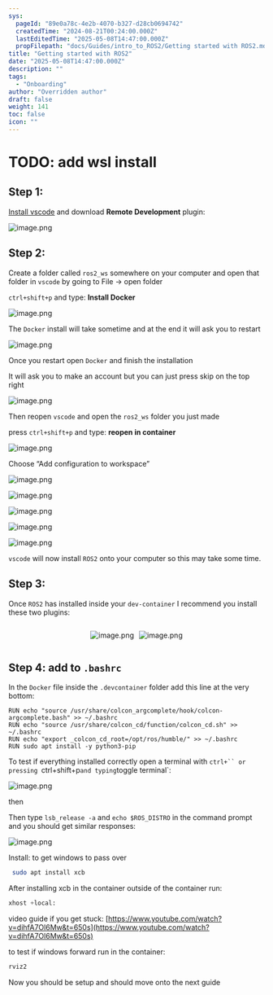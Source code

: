 ```yaml
---
sys:
  pageId: "89e0a78c-4e2b-4070-b327-d28cb0694742"
  createdTime: "2024-08-21T00:24:00.000Z"
  lastEditedTime: "2025-05-08T14:47:00.000Z"
  propFilepath: "docs/Guides/intro_to_ROS2/Getting started with ROS2.md"
title: "Getting started with ROS2"
date: "2025-05-08T14:47:00.000Z"
description: ""
tags:
  - "Onboarding"
author: "Overridden author"
draft: false
weight: 141
toc: false
icon: ""
---
```


# TODO: add wsl install

## Step 1:

[Install vscode](https://code.visualstudio.com/download) and download **Remote Development** plugin:

![image.png](https://prod-files-secure.s3.us-west-2.amazonaws.com/d518164a-d88e-44d1-a4ee-3adb3bd8bce0/efb52993-1881-4a40-b95e-6f020334f022/image.png?X-Amz-Algorithm=AWS4-HMAC-SHA256&X-Amz-Content-Sha256=UNSIGNED-PAYLOAD&X-Amz-Credential=ASIAZI2LB466USMEKNCG%2F20250509%2Fus-west-2%2Fs3%2Faws4_request&X-Amz-Date=20250509T022611Z&X-Amz-Expires=3600&X-Amz-Security-Token=IQoJb3JpZ2luX2VjENv%2F%2F%2F%2F%2F%2F%2F%2F%2F%2FwEaCXVzLXdlc3QtMiJGMEQCIHvK49A6SLOe75mGcxYDjey6XKfOW8MODGf1wp8dz67RAiBN3S4cXIgyUB3YZhPxHDYsS7nHwDNrgxZ4J6Q%2FFIsNqiqIBAiD%2F%2F%2F%2F%2F%2F%2F%2F%2F%2F8BEAAaDDYzNzQyMzE4MzgwNSIMM61MnPQMl39VSfNiKtwD4iIRH%2B%2BevbuFDLSivMRcKRs%2FM8S4wZrIkHf1RDj%2BovBPDcWv3E8h%2Bta7pWdY7uLGzpzr5I08B4CyW88lpx1Hbvbli5hWzRW3hyOwjdQ9UNem4iFKPunJKEckMQwS7JieI4ZOjw7LYDbacIMp6Hej3F4GpCs4Y9xoPuJ9Y2u4Ydj2qsrUuZxXGYJlnKvIX529k8uyUl74bVzUpaXEMvKb1CPEXvG5gp%2Bfqh5SAqqK9JTWysbJX%2FfvtgJW9XN2YLnGoMR54ZuAX8iO%2BFM0Sfza3rLyqhSt%2B0nkboP%2BjyC34UP9nLHUqNkqrD9DppBZvZaOhiipDbNAqYxzMly0NUfLbgi0z1wC4KSkf%2BOpDg94KU7oo6%2BX9qeanPOoemHa3AXk4VQJv9lGPUBQrGTPnl6ea2nULu8saVoTs2sQRB5Fdd4lKD0ctyJxPE1VOCgi5RFi0TUeP4q1lfm5SBrcoYDUjFsChEr9PJKDXnP3gX0BrfOioPSnloFfPHwJJCbqQUGcvrcc%2BipN8uU7L8wSY2Wb1DIBEIQSoWtNdJ%2FtUElE%2Fi75ugnkXpihgzgGDLitEK3wt4UD5JwJOK8paK4eXHuWuv6T4j6fde814NAEhUI7%2BFoMPY28hK%2BmCh4co6Qw%2BMv1wAY6pgHZ4xuCPHd3Tx0BjHlwEo%2Frb3Tns3vhBehzNbHxu9F7jRsZKSoYed1Ju3Wmpv5KHz%2BrrKxTJLWH4pZth%2FUgj0kxbzhn%2FQGO%2FZyC3ytILLt%2BdS6InNtqYJ7VItDoy%2BkzuWMfFv8Uepae8gmPMRwFgQH5A89SYXQcVk1VqYz21mhRVTLHhZf1beqbeC3PyAFMuKTZaVjUPygn9Ch46VrNS2BkSLbbN11H&X-Amz-Signature=3b189da245bdb64ca1e95038c16b586154cabced799c80d1f3bbede334043792&X-Amz-SignedHeaders=host&x-id=GetObject)

## Step 2:

Create a folder called `ros2_ws` somewhere on your computer and open that folder in `vscode` by going to File → open folder 

`ctrl+shift+p` and type: **Install Docker**

![image.png](https://prod-files-secure.s3.us-west-2.amazonaws.com/d518164a-d88e-44d1-a4ee-3adb3bd8bce0/2269dc0e-1cd5-47ff-bceb-c04ad9b2eab0/image.png?X-Amz-Algorithm=AWS4-HMAC-SHA256&X-Amz-Content-Sha256=UNSIGNED-PAYLOAD&X-Amz-Credential=ASIAZI2LB466USMEKNCG%2F20250509%2Fus-west-2%2Fs3%2Faws4_request&X-Amz-Date=20250509T022611Z&X-Amz-Expires=3600&X-Amz-Security-Token=IQoJb3JpZ2luX2VjENv%2F%2F%2F%2F%2F%2F%2F%2F%2F%2FwEaCXVzLXdlc3QtMiJGMEQCIHvK49A6SLOe75mGcxYDjey6XKfOW8MODGf1wp8dz67RAiBN3S4cXIgyUB3YZhPxHDYsS7nHwDNrgxZ4J6Q%2FFIsNqiqIBAiD%2F%2F%2F%2F%2F%2F%2F%2F%2F%2F8BEAAaDDYzNzQyMzE4MzgwNSIMM61MnPQMl39VSfNiKtwD4iIRH%2B%2BevbuFDLSivMRcKRs%2FM8S4wZrIkHf1RDj%2BovBPDcWv3E8h%2Bta7pWdY7uLGzpzr5I08B4CyW88lpx1Hbvbli5hWzRW3hyOwjdQ9UNem4iFKPunJKEckMQwS7JieI4ZOjw7LYDbacIMp6Hej3F4GpCs4Y9xoPuJ9Y2u4Ydj2qsrUuZxXGYJlnKvIX529k8uyUl74bVzUpaXEMvKb1CPEXvG5gp%2Bfqh5SAqqK9JTWysbJX%2FfvtgJW9XN2YLnGoMR54ZuAX8iO%2BFM0Sfza3rLyqhSt%2B0nkboP%2BjyC34UP9nLHUqNkqrD9DppBZvZaOhiipDbNAqYxzMly0NUfLbgi0z1wC4KSkf%2BOpDg94KU7oo6%2BX9qeanPOoemHa3AXk4VQJv9lGPUBQrGTPnl6ea2nULu8saVoTs2sQRB5Fdd4lKD0ctyJxPE1VOCgi5RFi0TUeP4q1lfm5SBrcoYDUjFsChEr9PJKDXnP3gX0BrfOioPSnloFfPHwJJCbqQUGcvrcc%2BipN8uU7L8wSY2Wb1DIBEIQSoWtNdJ%2FtUElE%2Fi75ugnkXpihgzgGDLitEK3wt4UD5JwJOK8paK4eXHuWuv6T4j6fde814NAEhUI7%2BFoMPY28hK%2BmCh4co6Qw%2BMv1wAY6pgHZ4xuCPHd3Tx0BjHlwEo%2Frb3Tns3vhBehzNbHxu9F7jRsZKSoYed1Ju3Wmpv5KHz%2BrrKxTJLWH4pZth%2FUgj0kxbzhn%2FQGO%2FZyC3ytILLt%2BdS6InNtqYJ7VItDoy%2BkzuWMfFv8Uepae8gmPMRwFgQH5A89SYXQcVk1VqYz21mhRVTLHhZf1beqbeC3PyAFMuKTZaVjUPygn9Ch46VrNS2BkSLbbN11H&X-Amz-Signature=abff6d492fba8f5e9a174cbd0f5e4e089a7abc4665aa5e800c524259e5daa99c&X-Amz-SignedHeaders=host&x-id=GetObject)

The `Docker` install will take sometime and at the end it will ask you to restart

![image.png](https://prod-files-secure.s3.us-west-2.amazonaws.com/d518164a-d88e-44d1-a4ee-3adb3bd8bce0/ed233f78-be33-4b1f-b89c-9c346c0e961e/image.png?X-Amz-Algorithm=AWS4-HMAC-SHA256&X-Amz-Content-Sha256=UNSIGNED-PAYLOAD&X-Amz-Credential=ASIAZI2LB466USMEKNCG%2F20250509%2Fus-west-2%2Fs3%2Faws4_request&X-Amz-Date=20250509T022611Z&X-Amz-Expires=3600&X-Amz-Security-Token=IQoJb3JpZ2luX2VjENv%2F%2F%2F%2F%2F%2F%2F%2F%2F%2FwEaCXVzLXdlc3QtMiJGMEQCIHvK49A6SLOe75mGcxYDjey6XKfOW8MODGf1wp8dz67RAiBN3S4cXIgyUB3YZhPxHDYsS7nHwDNrgxZ4J6Q%2FFIsNqiqIBAiD%2F%2F%2F%2F%2F%2F%2F%2F%2F%2F8BEAAaDDYzNzQyMzE4MzgwNSIMM61MnPQMl39VSfNiKtwD4iIRH%2B%2BevbuFDLSivMRcKRs%2FM8S4wZrIkHf1RDj%2BovBPDcWv3E8h%2Bta7pWdY7uLGzpzr5I08B4CyW88lpx1Hbvbli5hWzRW3hyOwjdQ9UNem4iFKPunJKEckMQwS7JieI4ZOjw7LYDbacIMp6Hej3F4GpCs4Y9xoPuJ9Y2u4Ydj2qsrUuZxXGYJlnKvIX529k8uyUl74bVzUpaXEMvKb1CPEXvG5gp%2Bfqh5SAqqK9JTWysbJX%2FfvtgJW9XN2YLnGoMR54ZuAX8iO%2BFM0Sfza3rLyqhSt%2B0nkboP%2BjyC34UP9nLHUqNkqrD9DppBZvZaOhiipDbNAqYxzMly0NUfLbgi0z1wC4KSkf%2BOpDg94KU7oo6%2BX9qeanPOoemHa3AXk4VQJv9lGPUBQrGTPnl6ea2nULu8saVoTs2sQRB5Fdd4lKD0ctyJxPE1VOCgi5RFi0TUeP4q1lfm5SBrcoYDUjFsChEr9PJKDXnP3gX0BrfOioPSnloFfPHwJJCbqQUGcvrcc%2BipN8uU7L8wSY2Wb1DIBEIQSoWtNdJ%2FtUElE%2Fi75ugnkXpihgzgGDLitEK3wt4UD5JwJOK8paK4eXHuWuv6T4j6fde814NAEhUI7%2BFoMPY28hK%2BmCh4co6Qw%2BMv1wAY6pgHZ4xuCPHd3Tx0BjHlwEo%2Frb3Tns3vhBehzNbHxu9F7jRsZKSoYed1Ju3Wmpv5KHz%2BrrKxTJLWH4pZth%2FUgj0kxbzhn%2FQGO%2FZyC3ytILLt%2BdS6InNtqYJ7VItDoy%2BkzuWMfFv8Uepae8gmPMRwFgQH5A89SYXQcVk1VqYz21mhRVTLHhZf1beqbeC3PyAFMuKTZaVjUPygn9Ch46VrNS2BkSLbbN11H&X-Amz-Signature=502e2bbc61402d513e02f82a37c88fbd29dced917c6118135b328bee4a841e07&X-Amz-SignedHeaders=host&x-id=GetObject)

Once you restart open `Docker` and finish the installation

It will ask you to make an account but you can just press skip on the top right

![image.png](https://prod-files-secure.s3.us-west-2.amazonaws.com/d518164a-d88e-44d1-a4ee-3adb3bd8bce0/21010ad9-1659-4fd9-9f59-9932a09b2a3d/image.png?X-Amz-Algorithm=AWS4-HMAC-SHA256&X-Amz-Content-Sha256=UNSIGNED-PAYLOAD&X-Amz-Credential=ASIAZI2LB466USMEKNCG%2F20250509%2Fus-west-2%2Fs3%2Faws4_request&X-Amz-Date=20250509T022611Z&X-Amz-Expires=3600&X-Amz-Security-Token=IQoJb3JpZ2luX2VjENv%2F%2F%2F%2F%2F%2F%2F%2F%2F%2FwEaCXVzLXdlc3QtMiJGMEQCIHvK49A6SLOe75mGcxYDjey6XKfOW8MODGf1wp8dz67RAiBN3S4cXIgyUB3YZhPxHDYsS7nHwDNrgxZ4J6Q%2FFIsNqiqIBAiD%2F%2F%2F%2F%2F%2F%2F%2F%2F%2F8BEAAaDDYzNzQyMzE4MzgwNSIMM61MnPQMl39VSfNiKtwD4iIRH%2B%2BevbuFDLSivMRcKRs%2FM8S4wZrIkHf1RDj%2BovBPDcWv3E8h%2Bta7pWdY7uLGzpzr5I08B4CyW88lpx1Hbvbli5hWzRW3hyOwjdQ9UNem4iFKPunJKEckMQwS7JieI4ZOjw7LYDbacIMp6Hej3F4GpCs4Y9xoPuJ9Y2u4Ydj2qsrUuZxXGYJlnKvIX529k8uyUl74bVzUpaXEMvKb1CPEXvG5gp%2Bfqh5SAqqK9JTWysbJX%2FfvtgJW9XN2YLnGoMR54ZuAX8iO%2BFM0Sfza3rLyqhSt%2B0nkboP%2BjyC34UP9nLHUqNkqrD9DppBZvZaOhiipDbNAqYxzMly0NUfLbgi0z1wC4KSkf%2BOpDg94KU7oo6%2BX9qeanPOoemHa3AXk4VQJv9lGPUBQrGTPnl6ea2nULu8saVoTs2sQRB5Fdd4lKD0ctyJxPE1VOCgi5RFi0TUeP4q1lfm5SBrcoYDUjFsChEr9PJKDXnP3gX0BrfOioPSnloFfPHwJJCbqQUGcvrcc%2BipN8uU7L8wSY2Wb1DIBEIQSoWtNdJ%2FtUElE%2Fi75ugnkXpihgzgGDLitEK3wt4UD5JwJOK8paK4eXHuWuv6T4j6fde814NAEhUI7%2BFoMPY28hK%2BmCh4co6Qw%2BMv1wAY6pgHZ4xuCPHd3Tx0BjHlwEo%2Frb3Tns3vhBehzNbHxu9F7jRsZKSoYed1Ju3Wmpv5KHz%2BrrKxTJLWH4pZth%2FUgj0kxbzhn%2FQGO%2FZyC3ytILLt%2BdS6InNtqYJ7VItDoy%2BkzuWMfFv8Uepae8gmPMRwFgQH5A89SYXQcVk1VqYz21mhRVTLHhZf1beqbeC3PyAFMuKTZaVjUPygn9Ch46VrNS2BkSLbbN11H&X-Amz-Signature=0fd34b115ebcd33edc4b8f5eb3e882e44637c3e9b45ab81bfbc8be91f97cc4ee&X-Amz-SignedHeaders=host&x-id=GetObject)

Then reopen `vscode` and open the `ros2_ws` folder you just made

press `ctrl+shift+p` and type: **reopen in container**

![image.png](https://prod-files-secure.s3.us-west-2.amazonaws.com/d518164a-d88e-44d1-a4ee-3adb3bd8bce0/4e93b8c2-41ad-488c-8095-c74205196118/image.png?X-Amz-Algorithm=AWS4-HMAC-SHA256&X-Amz-Content-Sha256=UNSIGNED-PAYLOAD&X-Amz-Credential=ASIAZI2LB466USMEKNCG%2F20250509%2Fus-west-2%2Fs3%2Faws4_request&X-Amz-Date=20250509T022611Z&X-Amz-Expires=3600&X-Amz-Security-Token=IQoJb3JpZ2luX2VjENv%2F%2F%2F%2F%2F%2F%2F%2F%2F%2FwEaCXVzLXdlc3QtMiJGMEQCIHvK49A6SLOe75mGcxYDjey6XKfOW8MODGf1wp8dz67RAiBN3S4cXIgyUB3YZhPxHDYsS7nHwDNrgxZ4J6Q%2FFIsNqiqIBAiD%2F%2F%2F%2F%2F%2F%2F%2F%2F%2F8BEAAaDDYzNzQyMzE4MzgwNSIMM61MnPQMl39VSfNiKtwD4iIRH%2B%2BevbuFDLSivMRcKRs%2FM8S4wZrIkHf1RDj%2BovBPDcWv3E8h%2Bta7pWdY7uLGzpzr5I08B4CyW88lpx1Hbvbli5hWzRW3hyOwjdQ9UNem4iFKPunJKEckMQwS7JieI4ZOjw7LYDbacIMp6Hej3F4GpCs4Y9xoPuJ9Y2u4Ydj2qsrUuZxXGYJlnKvIX529k8uyUl74bVzUpaXEMvKb1CPEXvG5gp%2Bfqh5SAqqK9JTWysbJX%2FfvtgJW9XN2YLnGoMR54ZuAX8iO%2BFM0Sfza3rLyqhSt%2B0nkboP%2BjyC34UP9nLHUqNkqrD9DppBZvZaOhiipDbNAqYxzMly0NUfLbgi0z1wC4KSkf%2BOpDg94KU7oo6%2BX9qeanPOoemHa3AXk4VQJv9lGPUBQrGTPnl6ea2nULu8saVoTs2sQRB5Fdd4lKD0ctyJxPE1VOCgi5RFi0TUeP4q1lfm5SBrcoYDUjFsChEr9PJKDXnP3gX0BrfOioPSnloFfPHwJJCbqQUGcvrcc%2BipN8uU7L8wSY2Wb1DIBEIQSoWtNdJ%2FtUElE%2Fi75ugnkXpihgzgGDLitEK3wt4UD5JwJOK8paK4eXHuWuv6T4j6fde814NAEhUI7%2BFoMPY28hK%2BmCh4co6Qw%2BMv1wAY6pgHZ4xuCPHd3Tx0BjHlwEo%2Frb3Tns3vhBehzNbHxu9F7jRsZKSoYed1Ju3Wmpv5KHz%2BrrKxTJLWH4pZth%2FUgj0kxbzhn%2FQGO%2FZyC3ytILLt%2BdS6InNtqYJ7VItDoy%2BkzuWMfFv8Uepae8gmPMRwFgQH5A89SYXQcVk1VqYz21mhRVTLHhZf1beqbeC3PyAFMuKTZaVjUPygn9Ch46VrNS2BkSLbbN11H&X-Amz-Signature=0226b1885402fc786b5119882262e2147387b1b02e5661c323d36fbc81dce4fd&X-Amz-SignedHeaders=host&x-id=GetObject)

Choose “Add configuration to workspace”

![image.png](https://prod-files-secure.s3.us-west-2.amazonaws.com/d518164a-d88e-44d1-a4ee-3adb3bd8bce0/9560b282-5060-4989-ba37-97e7b2c22476/image.png?X-Amz-Algorithm=AWS4-HMAC-SHA256&X-Amz-Content-Sha256=UNSIGNED-PAYLOAD&X-Amz-Credential=ASIAZI2LB466USMEKNCG%2F20250509%2Fus-west-2%2Fs3%2Faws4_request&X-Amz-Date=20250509T022611Z&X-Amz-Expires=3600&X-Amz-Security-Token=IQoJb3JpZ2luX2VjENv%2F%2F%2F%2F%2F%2F%2F%2F%2F%2FwEaCXVzLXdlc3QtMiJGMEQCIHvK49A6SLOe75mGcxYDjey6XKfOW8MODGf1wp8dz67RAiBN3S4cXIgyUB3YZhPxHDYsS7nHwDNrgxZ4J6Q%2FFIsNqiqIBAiD%2F%2F%2F%2F%2F%2F%2F%2F%2F%2F8BEAAaDDYzNzQyMzE4MzgwNSIMM61MnPQMl39VSfNiKtwD4iIRH%2B%2BevbuFDLSivMRcKRs%2FM8S4wZrIkHf1RDj%2BovBPDcWv3E8h%2Bta7pWdY7uLGzpzr5I08B4CyW88lpx1Hbvbli5hWzRW3hyOwjdQ9UNem4iFKPunJKEckMQwS7JieI4ZOjw7LYDbacIMp6Hej3F4GpCs4Y9xoPuJ9Y2u4Ydj2qsrUuZxXGYJlnKvIX529k8uyUl74bVzUpaXEMvKb1CPEXvG5gp%2Bfqh5SAqqK9JTWysbJX%2FfvtgJW9XN2YLnGoMR54ZuAX8iO%2BFM0Sfza3rLyqhSt%2B0nkboP%2BjyC34UP9nLHUqNkqrD9DppBZvZaOhiipDbNAqYxzMly0NUfLbgi0z1wC4KSkf%2BOpDg94KU7oo6%2BX9qeanPOoemHa3AXk4VQJv9lGPUBQrGTPnl6ea2nULu8saVoTs2sQRB5Fdd4lKD0ctyJxPE1VOCgi5RFi0TUeP4q1lfm5SBrcoYDUjFsChEr9PJKDXnP3gX0BrfOioPSnloFfPHwJJCbqQUGcvrcc%2BipN8uU7L8wSY2Wb1DIBEIQSoWtNdJ%2FtUElE%2Fi75ugnkXpihgzgGDLitEK3wt4UD5JwJOK8paK4eXHuWuv6T4j6fde814NAEhUI7%2BFoMPY28hK%2BmCh4co6Qw%2BMv1wAY6pgHZ4xuCPHd3Tx0BjHlwEo%2Frb3Tns3vhBehzNbHxu9F7jRsZKSoYed1Ju3Wmpv5KHz%2BrrKxTJLWH4pZth%2FUgj0kxbzhn%2FQGO%2FZyC3ytILLt%2BdS6InNtqYJ7VItDoy%2BkzuWMfFv8Uepae8gmPMRwFgQH5A89SYXQcVk1VqYz21mhRVTLHhZf1beqbeC3PyAFMuKTZaVjUPygn9Ch46VrNS2BkSLbbN11H&X-Amz-Signature=7397aa35a892d05df5874166de9768090a312b9f129c1b1934c6ceffce1f5af4&X-Amz-SignedHeaders=host&x-id=GetObject)

![image.png](https://prod-files-secure.s3.us-west-2.amazonaws.com/d518164a-d88e-44d1-a4ee-3adb3bd8bce0/2ee63f81-886b-48e8-a553-dc6e5eac99e4/image.png?X-Amz-Algorithm=AWS4-HMAC-SHA256&X-Amz-Content-Sha256=UNSIGNED-PAYLOAD&X-Amz-Credential=ASIAZI2LB466USMEKNCG%2F20250509%2Fus-west-2%2Fs3%2Faws4_request&X-Amz-Date=20250509T022611Z&X-Amz-Expires=3600&X-Amz-Security-Token=IQoJb3JpZ2luX2VjENv%2F%2F%2F%2F%2F%2F%2F%2F%2F%2FwEaCXVzLXdlc3QtMiJGMEQCIHvK49A6SLOe75mGcxYDjey6XKfOW8MODGf1wp8dz67RAiBN3S4cXIgyUB3YZhPxHDYsS7nHwDNrgxZ4J6Q%2FFIsNqiqIBAiD%2F%2F%2F%2F%2F%2F%2F%2F%2F%2F8BEAAaDDYzNzQyMzE4MzgwNSIMM61MnPQMl39VSfNiKtwD4iIRH%2B%2BevbuFDLSivMRcKRs%2FM8S4wZrIkHf1RDj%2BovBPDcWv3E8h%2Bta7pWdY7uLGzpzr5I08B4CyW88lpx1Hbvbli5hWzRW3hyOwjdQ9UNem4iFKPunJKEckMQwS7JieI4ZOjw7LYDbacIMp6Hej3F4GpCs4Y9xoPuJ9Y2u4Ydj2qsrUuZxXGYJlnKvIX529k8uyUl74bVzUpaXEMvKb1CPEXvG5gp%2Bfqh5SAqqK9JTWysbJX%2FfvtgJW9XN2YLnGoMR54ZuAX8iO%2BFM0Sfza3rLyqhSt%2B0nkboP%2BjyC34UP9nLHUqNkqrD9DppBZvZaOhiipDbNAqYxzMly0NUfLbgi0z1wC4KSkf%2BOpDg94KU7oo6%2BX9qeanPOoemHa3AXk4VQJv9lGPUBQrGTPnl6ea2nULu8saVoTs2sQRB5Fdd4lKD0ctyJxPE1VOCgi5RFi0TUeP4q1lfm5SBrcoYDUjFsChEr9PJKDXnP3gX0BrfOioPSnloFfPHwJJCbqQUGcvrcc%2BipN8uU7L8wSY2Wb1DIBEIQSoWtNdJ%2FtUElE%2Fi75ugnkXpihgzgGDLitEK3wt4UD5JwJOK8paK4eXHuWuv6T4j6fde814NAEhUI7%2BFoMPY28hK%2BmCh4co6Qw%2BMv1wAY6pgHZ4xuCPHd3Tx0BjHlwEo%2Frb3Tns3vhBehzNbHxu9F7jRsZKSoYed1Ju3Wmpv5KHz%2BrrKxTJLWH4pZth%2FUgj0kxbzhn%2FQGO%2FZyC3ytILLt%2BdS6InNtqYJ7VItDoy%2BkzuWMfFv8Uepae8gmPMRwFgQH5A89SYXQcVk1VqYz21mhRVTLHhZf1beqbeC3PyAFMuKTZaVjUPygn9Ch46VrNS2BkSLbbN11H&X-Amz-Signature=c5892e547b8c3e40370456f61790300df24ca1017fea09250addeb3d376a6400&X-Amz-SignedHeaders=host&x-id=GetObject)

![image.png](https://prod-files-secure.s3.us-west-2.amazonaws.com/d518164a-d88e-44d1-a4ee-3adb3bd8bce0/ae1580b2-b048-407e-aed9-b584224a7a04/image.png?X-Amz-Algorithm=AWS4-HMAC-SHA256&X-Amz-Content-Sha256=UNSIGNED-PAYLOAD&X-Amz-Credential=ASIAZI2LB466USMEKNCG%2F20250509%2Fus-west-2%2Fs3%2Faws4_request&X-Amz-Date=20250509T022611Z&X-Amz-Expires=3600&X-Amz-Security-Token=IQoJb3JpZ2luX2VjENv%2F%2F%2F%2F%2F%2F%2F%2F%2F%2FwEaCXVzLXdlc3QtMiJGMEQCIHvK49A6SLOe75mGcxYDjey6XKfOW8MODGf1wp8dz67RAiBN3S4cXIgyUB3YZhPxHDYsS7nHwDNrgxZ4J6Q%2FFIsNqiqIBAiD%2F%2F%2F%2F%2F%2F%2F%2F%2F%2F8BEAAaDDYzNzQyMzE4MzgwNSIMM61MnPQMl39VSfNiKtwD4iIRH%2B%2BevbuFDLSivMRcKRs%2FM8S4wZrIkHf1RDj%2BovBPDcWv3E8h%2Bta7pWdY7uLGzpzr5I08B4CyW88lpx1Hbvbli5hWzRW3hyOwjdQ9UNem4iFKPunJKEckMQwS7JieI4ZOjw7LYDbacIMp6Hej3F4GpCs4Y9xoPuJ9Y2u4Ydj2qsrUuZxXGYJlnKvIX529k8uyUl74bVzUpaXEMvKb1CPEXvG5gp%2Bfqh5SAqqK9JTWysbJX%2FfvtgJW9XN2YLnGoMR54ZuAX8iO%2BFM0Sfza3rLyqhSt%2B0nkboP%2BjyC34UP9nLHUqNkqrD9DppBZvZaOhiipDbNAqYxzMly0NUfLbgi0z1wC4KSkf%2BOpDg94KU7oo6%2BX9qeanPOoemHa3AXk4VQJv9lGPUBQrGTPnl6ea2nULu8saVoTs2sQRB5Fdd4lKD0ctyJxPE1VOCgi5RFi0TUeP4q1lfm5SBrcoYDUjFsChEr9PJKDXnP3gX0BrfOioPSnloFfPHwJJCbqQUGcvrcc%2BipN8uU7L8wSY2Wb1DIBEIQSoWtNdJ%2FtUElE%2Fi75ugnkXpihgzgGDLitEK3wt4UD5JwJOK8paK4eXHuWuv6T4j6fde814NAEhUI7%2BFoMPY28hK%2BmCh4co6Qw%2BMv1wAY6pgHZ4xuCPHd3Tx0BjHlwEo%2Frb3Tns3vhBehzNbHxu9F7jRsZKSoYed1Ju3Wmpv5KHz%2BrrKxTJLWH4pZth%2FUgj0kxbzhn%2FQGO%2FZyC3ytILLt%2BdS6InNtqYJ7VItDoy%2BkzuWMfFv8Uepae8gmPMRwFgQH5A89SYXQcVk1VqYz21mhRVTLHhZf1beqbeC3PyAFMuKTZaVjUPygn9Ch46VrNS2BkSLbbN11H&X-Amz-Signature=231c72be0b2f9ceb128b7ee168086f6ffa6dd45fe4dcfe4f8d814aaee77c438c&X-Amz-SignedHeaders=host&x-id=GetObject)

![image.png](https://prod-files-secure.s3.us-west-2.amazonaws.com/d518164a-d88e-44d1-a4ee-3adb3bd8bce0/53255b28-f75e-430f-b9e3-c0ac8577e42b/image.png?X-Amz-Algorithm=AWS4-HMAC-SHA256&X-Amz-Content-Sha256=UNSIGNED-PAYLOAD&X-Amz-Credential=ASIAZI2LB466USMEKNCG%2F20250509%2Fus-west-2%2Fs3%2Faws4_request&X-Amz-Date=20250509T022611Z&X-Amz-Expires=3600&X-Amz-Security-Token=IQoJb3JpZ2luX2VjENv%2F%2F%2F%2F%2F%2F%2F%2F%2F%2FwEaCXVzLXdlc3QtMiJGMEQCIHvK49A6SLOe75mGcxYDjey6XKfOW8MODGf1wp8dz67RAiBN3S4cXIgyUB3YZhPxHDYsS7nHwDNrgxZ4J6Q%2FFIsNqiqIBAiD%2F%2F%2F%2F%2F%2F%2F%2F%2F%2F8BEAAaDDYzNzQyMzE4MzgwNSIMM61MnPQMl39VSfNiKtwD4iIRH%2B%2BevbuFDLSivMRcKRs%2FM8S4wZrIkHf1RDj%2BovBPDcWv3E8h%2Bta7pWdY7uLGzpzr5I08B4CyW88lpx1Hbvbli5hWzRW3hyOwjdQ9UNem4iFKPunJKEckMQwS7JieI4ZOjw7LYDbacIMp6Hej3F4GpCs4Y9xoPuJ9Y2u4Ydj2qsrUuZxXGYJlnKvIX529k8uyUl74bVzUpaXEMvKb1CPEXvG5gp%2Bfqh5SAqqK9JTWysbJX%2FfvtgJW9XN2YLnGoMR54ZuAX8iO%2BFM0Sfza3rLyqhSt%2B0nkboP%2BjyC34UP9nLHUqNkqrD9DppBZvZaOhiipDbNAqYxzMly0NUfLbgi0z1wC4KSkf%2BOpDg94KU7oo6%2BX9qeanPOoemHa3AXk4VQJv9lGPUBQrGTPnl6ea2nULu8saVoTs2sQRB5Fdd4lKD0ctyJxPE1VOCgi5RFi0TUeP4q1lfm5SBrcoYDUjFsChEr9PJKDXnP3gX0BrfOioPSnloFfPHwJJCbqQUGcvrcc%2BipN8uU7L8wSY2Wb1DIBEIQSoWtNdJ%2FtUElE%2Fi75ugnkXpihgzgGDLitEK3wt4UD5JwJOK8paK4eXHuWuv6T4j6fde814NAEhUI7%2BFoMPY28hK%2BmCh4co6Qw%2BMv1wAY6pgHZ4xuCPHd3Tx0BjHlwEo%2Frb3Tns3vhBehzNbHxu9F7jRsZKSoYed1Ju3Wmpv5KHz%2BrrKxTJLWH4pZth%2FUgj0kxbzhn%2FQGO%2FZyC3ytILLt%2BdS6InNtqYJ7VItDoy%2BkzuWMfFv8Uepae8gmPMRwFgQH5A89SYXQcVk1VqYz21mhRVTLHhZf1beqbeC3PyAFMuKTZaVjUPygn9Ch46VrNS2BkSLbbN11H&X-Amz-Signature=fe57b3567bbc132fadf20f3441d23135daba42ac64fa99b97d7c9ddf598237c5&X-Amz-SignedHeaders=host&x-id=GetObject)

![image.png](https://prod-files-secure.s3.us-west-2.amazonaws.com/d518164a-d88e-44d1-a4ee-3adb3bd8bce0/7c562767-5af9-4ffb-97d1-327bcdf4ee00/image.png?X-Amz-Algorithm=AWS4-HMAC-SHA256&X-Amz-Content-Sha256=UNSIGNED-PAYLOAD&X-Amz-Credential=ASIAZI2LB466USMEKNCG%2F20250509%2Fus-west-2%2Fs3%2Faws4_request&X-Amz-Date=20250509T022611Z&X-Amz-Expires=3600&X-Amz-Security-Token=IQoJb3JpZ2luX2VjENv%2F%2F%2F%2F%2F%2F%2F%2F%2F%2FwEaCXVzLXdlc3QtMiJGMEQCIHvK49A6SLOe75mGcxYDjey6XKfOW8MODGf1wp8dz67RAiBN3S4cXIgyUB3YZhPxHDYsS7nHwDNrgxZ4J6Q%2FFIsNqiqIBAiD%2F%2F%2F%2F%2F%2F%2F%2F%2F%2F8BEAAaDDYzNzQyMzE4MzgwNSIMM61MnPQMl39VSfNiKtwD4iIRH%2B%2BevbuFDLSivMRcKRs%2FM8S4wZrIkHf1RDj%2BovBPDcWv3E8h%2Bta7pWdY7uLGzpzr5I08B4CyW88lpx1Hbvbli5hWzRW3hyOwjdQ9UNem4iFKPunJKEckMQwS7JieI4ZOjw7LYDbacIMp6Hej3F4GpCs4Y9xoPuJ9Y2u4Ydj2qsrUuZxXGYJlnKvIX529k8uyUl74bVzUpaXEMvKb1CPEXvG5gp%2Bfqh5SAqqK9JTWysbJX%2FfvtgJW9XN2YLnGoMR54ZuAX8iO%2BFM0Sfza3rLyqhSt%2B0nkboP%2BjyC34UP9nLHUqNkqrD9DppBZvZaOhiipDbNAqYxzMly0NUfLbgi0z1wC4KSkf%2BOpDg94KU7oo6%2BX9qeanPOoemHa3AXk4VQJv9lGPUBQrGTPnl6ea2nULu8saVoTs2sQRB5Fdd4lKD0ctyJxPE1VOCgi5RFi0TUeP4q1lfm5SBrcoYDUjFsChEr9PJKDXnP3gX0BrfOioPSnloFfPHwJJCbqQUGcvrcc%2BipN8uU7L8wSY2Wb1DIBEIQSoWtNdJ%2FtUElE%2Fi75ugnkXpihgzgGDLitEK3wt4UD5JwJOK8paK4eXHuWuv6T4j6fde814NAEhUI7%2BFoMPY28hK%2BmCh4co6Qw%2BMv1wAY6pgHZ4xuCPHd3Tx0BjHlwEo%2Frb3Tns3vhBehzNbHxu9F7jRsZKSoYed1Ju3Wmpv5KHz%2BrrKxTJLWH4pZth%2FUgj0kxbzhn%2FQGO%2FZyC3ytILLt%2BdS6InNtqYJ7VItDoy%2BkzuWMfFv8Uepae8gmPMRwFgQH5A89SYXQcVk1VqYz21mhRVTLHhZf1beqbeC3PyAFMuKTZaVjUPygn9Ch46VrNS2BkSLbbN11H&X-Amz-Signature=c8e28710b2215b28f5ce05d1a5f15285f8b24d933e514e49eea20178c3aa8f10&X-Amz-SignedHeaders=host&x-id=GetObject)

`vscode` will now install `ROS2` onto your computer so this may take some time.

## Step 3:

Once `ROS2` has installed inside your `dev-container` I recommend you install these two plugins:

<div style="display: flex;flex-direction: row; column-gap:10px; max-width: 630px;justify-content: center;">
<div>

![image.png](https://prod-files-secure.s3.us-west-2.amazonaws.com/d518164a-d88e-44d1-a4ee-3adb3bd8bce0/3fc3d550-5a54-4ba1-ba6b-faa01cdb7369/image.png?X-Amz-Algorithm=AWS4-HMAC-SHA256&X-Amz-Content-Sha256=UNSIGNED-PAYLOAD&X-Amz-Credential=ASIAZI2LB4664J5S2R6Y%2F20250509%2Fus-west-2%2Fs3%2Faws4_request&X-Amz-Date=20250509T022614Z&X-Amz-Expires=3600&X-Amz-Security-Token=IQoJb3JpZ2luX2VjENv%2F%2F%2F%2F%2F%2F%2F%2F%2F%2FwEaCXVzLXdlc3QtMiJHMEUCIQDSrvP%2FDKmSBS0jD%2BmcLwRMVo%2FtKc0bFD7Rp7HX7AwffgIgMIld7zvpfK9E5ogvjbkxqu34XpZYfhDkGtlpSpG3kzoqiAQIg%2F%2F%2F%2F%2F%2F%2F%2F%2F%2F%2FARAAGgw2Mzc0MjMxODM4MDUiDHtsIhhfRhqmX%2Bu8oSrcA6Bzebgm6lUo7Vd9EetXyPLs8y4aEaUTnZ5unyl36uoDocLQC345j163WCf8HYmLE%2FHSlejpJ4uNdQCX92qNMqSiT%2FTqZa3ulv%2BuQiq7h%2FbSAcjC%2BjP%2Fm76weNGOGinNCm%2FaTRSiwQ4ghUJ%2BIoKY4eyl%2FvmBNd%2B4qlAE%2FRWDcGy7n5LvrNQzi8n8gQ%2BaWvI6SMaJmPKYurXb60BISVVyqrFdS57p8mNLEh%2BXCenAKehLfIE7xNqrkmwBrpd5coLuREKKOG6LldD4oBCcnTAT%2BQGEZIkm7Klq2ImQLiU143b0YM93FJVxXdcHh%2FUTQoexY4%2FTbVpzyFyAYHRxiLtbQqUofdJwumFlsP0cksgbTClVxlOPsf5wftefYuYPdTtqWjsigtN6rgHF837g0%2BbqVl5J%2Fz445Tqa%2F57G9k49QjMZ2OVaPBPq6xmt4JBmmMje0t9%2FjL1AFPpi%2FK5KnyykW4bZby1R29HqkXHtE5PHl52NhBVbRPj9zSi%2BCWI5a8RSP5599BTatgz5439uHhUDV9umFcWCo6RcLVbL5BKvr2ASXf4wuDgkHRALw05B3oLPJestRumQGDb01jG27%2FMAJ%2BS88Lkh9CZxq%2B1R6k2WtC%2Bf9U6TKZyX4qmFI4bOMKDM9cAGOqUB4a4oW1aO%2F%2Fj9n%2FBMyZT8Jby1%2FtGXKLq6ONg0SKiKdnNf63wYxudAeUKkbFci6brigS0eWLWaemvcqLFBS9Y9cezZLqSPXeA0oL3xX5vCUmby%2FYVWie3XVU92yuOIyv3SNKL7YoM5%2BrnkRBp61SKncJRE4t91HERevhL0e0PSMxCTaTKYuNJOahjtVBhzD6r1Uh7Gmg4NwCi5RG5zwHHBQGM6KorC&X-Amz-Signature=6e400adc5cabd88d8cf574bb3cc1eeff014f41117058ed58cd356995ef8bf000&X-Amz-SignedHeaders=host&x-id=GetObject)

</div>
<div>

![image.png](https://prod-files-secure.s3.us-west-2.amazonaws.com/d518164a-d88e-44d1-a4ee-3adb3bd8bce0/d994cc66-13c2-4093-a5a3-f84cf4601a82/image.png?X-Amz-Algorithm=AWS4-HMAC-SHA256&X-Amz-Content-Sha256=UNSIGNED-PAYLOAD&X-Amz-Credential=ASIAZI2LB466TF2SF7AF%2F20250509%2Fus-west-2%2Fs3%2Faws4_request&X-Amz-Date=20250509T022615Z&X-Amz-Expires=3600&X-Amz-Security-Token=IQoJb3JpZ2luX2VjENv%2F%2F%2F%2F%2F%2F%2F%2F%2F%2FwEaCXVzLXdlc3QtMiJHMEUCIQCF%2Fckg80bmhLEDckTowOzV%2BKJ3XlqcbGgtx%2BW3e6OqkgIgFuZwW3S8eLv4IwfCYXWNLGppqMz5r5rxMPs12uC0a6oqiAQIg%2F%2F%2F%2F%2F%2F%2F%2F%2F%2F%2FARAAGgw2Mzc0MjMxODM4MDUiDMSWoAElB0e%2F775LsSrcA2Cd7oOu2JSrJWp0nVa5N2mI4DVWP1FY10KboeFN6SmVH7Ecxb2SzMdLcTkdCs22Zvhik%2FZw5csDdOlsoPLNdEJSVlvDapechfjvbkkaAv5kz%2BXXm%2BYeYHsAbBHHpW%2FxyAlSHymBzDBJ8mlM4C0APR%2FwDtarR10llcY2TVXHp18Ve%2BxJhX1q2ZnA81B4700vjVOv5nuxutUZBaWPCfaHe8OhY0QQOqOpYr4GXneACwWyrmGYyrYoECAbyWDwUTSuiByUkYMgLcBBcRRk4QEZubaTbb6Kx9RX6KdmtHtrfFH5t9bALHhQSHcqn5cWfoqa7Ld%2BU7BUvWsc4Laz46uwJ9SuP3jIVEEIGtDNtF9jl%2BLFNiSAPOMhq%2Bl8mnN0OUK7OFHoqVtV4w1EttZb7XxBCIN7ANdebs%2BNP32fw1gPgzt4VQUgOiHdDCmi9msLiLIQF7nbVPITSt8hJlMCE1Q1vk3Jco6TiQhV0sjyXPXftQBj7r%2FwZjB3sjpZo%2FBP54rE9OmZK8B2diKUpX0VToSrqXJkkTJyViXojBcy%2B2u0VXDpC8O4J677gLCcdjG7E8Ybj%2FND85dYjueRhDMWnlzDC4aSvjGucu844C8HXjiwH9%2FVHDHXd65eOT5EYGB0MJ7N9cAGOqUBnh8nTfzGgSlSepWfCXpvnAZoe2wR3VeV6nVTX22kaQthO9e2u6sc9We96K669lUmYc4idt%2FDraqJMdWIKpek4KuuPRrkmIwrvY4gLeJb5FdJos2mtkfxclsliONg0XuGK4DvS7uSV%2FFUBetGj1u7t0%2BpD%2B0Qa8PBCJbborJC4SCqDS%2BlFaTGA1x%2BGLfZfFH6D%2FbbE3ZABIPFfPAhohX5g4IHwJ4L&X-Amz-Signature=f48f3441e8c39cd2a8510fc71bd046d5d104ff001cfbbac90d29147777da0d1b&X-Amz-SignedHeaders=host&x-id=GetObject)

</div>
</div>

## Step 4: add to `.bashrc`

In the `Docker` file inside the `.devcontainer` folder add this line at the very bottom: 

```docker
RUN echo "source /usr/share/colcon_argcomplete/hook/colcon-argcomplete.bash" >> ~/.bashrc
RUN echo "source /usr/share/colcon_cd/function/colcon_cd.sh" >> ~/.bashrc
RUN echo "export _colcon_cd_root=/opt/ros/humble/" >> ~/.bashrc
RUN sudo apt install -y python3-pip 
```

To test if everything installed correctly open a terminal with `ctrl+`` or pressing `ctrl+shift+p` and typing `toggle terminal`:

![image.png](https://prod-files-secure.s3.us-west-2.amazonaws.com/d518164a-d88e-44d1-a4ee-3adb3bd8bce0/6a4943d8-b04e-4c02-9a58-775f3384d1a5/image.png?X-Amz-Algorithm=AWS4-HMAC-SHA256&X-Amz-Content-Sha256=UNSIGNED-PAYLOAD&X-Amz-Credential=ASIAZI2LB466USMEKNCG%2F20250509%2Fus-west-2%2Fs3%2Faws4_request&X-Amz-Date=20250509T022611Z&X-Amz-Expires=3600&X-Amz-Security-Token=IQoJb3JpZ2luX2VjENv%2F%2F%2F%2F%2F%2F%2F%2F%2F%2FwEaCXVzLXdlc3QtMiJGMEQCIHvK49A6SLOe75mGcxYDjey6XKfOW8MODGf1wp8dz67RAiBN3S4cXIgyUB3YZhPxHDYsS7nHwDNrgxZ4J6Q%2FFIsNqiqIBAiD%2F%2F%2F%2F%2F%2F%2F%2F%2F%2F8BEAAaDDYzNzQyMzE4MzgwNSIMM61MnPQMl39VSfNiKtwD4iIRH%2B%2BevbuFDLSivMRcKRs%2FM8S4wZrIkHf1RDj%2BovBPDcWv3E8h%2Bta7pWdY7uLGzpzr5I08B4CyW88lpx1Hbvbli5hWzRW3hyOwjdQ9UNem4iFKPunJKEckMQwS7JieI4ZOjw7LYDbacIMp6Hej3F4GpCs4Y9xoPuJ9Y2u4Ydj2qsrUuZxXGYJlnKvIX529k8uyUl74bVzUpaXEMvKb1CPEXvG5gp%2Bfqh5SAqqK9JTWysbJX%2FfvtgJW9XN2YLnGoMR54ZuAX8iO%2BFM0Sfza3rLyqhSt%2B0nkboP%2BjyC34UP9nLHUqNkqrD9DppBZvZaOhiipDbNAqYxzMly0NUfLbgi0z1wC4KSkf%2BOpDg94KU7oo6%2BX9qeanPOoemHa3AXk4VQJv9lGPUBQrGTPnl6ea2nULu8saVoTs2sQRB5Fdd4lKD0ctyJxPE1VOCgi5RFi0TUeP4q1lfm5SBrcoYDUjFsChEr9PJKDXnP3gX0BrfOioPSnloFfPHwJJCbqQUGcvrcc%2BipN8uU7L8wSY2Wb1DIBEIQSoWtNdJ%2FtUElE%2Fi75ugnkXpihgzgGDLitEK3wt4UD5JwJOK8paK4eXHuWuv6T4j6fde814NAEhUI7%2BFoMPY28hK%2BmCh4co6Qw%2BMv1wAY6pgHZ4xuCPHd3Tx0BjHlwEo%2Frb3Tns3vhBehzNbHxu9F7jRsZKSoYed1Ju3Wmpv5KHz%2BrrKxTJLWH4pZth%2FUgj0kxbzhn%2FQGO%2FZyC3ytILLt%2BdS6InNtqYJ7VItDoy%2BkzuWMfFv8Uepae8gmPMRwFgQH5A89SYXQcVk1VqYz21mhRVTLHhZf1beqbeC3PyAFMuKTZaVjUPygn9Ch46VrNS2BkSLbbN11H&X-Amz-Signature=8e758a4ec82abde1974f5f6dc80f16f35ca5f75d2f7d471173aa684b2a2741f0&X-Amz-SignedHeaders=host&x-id=GetObject)

then 

Then type `lsb_release -a` and `echo $ROS_DISTRO` in the command prompt and you should get similar responses:

![image.png](https://prod-files-secure.s3.us-west-2.amazonaws.com/d518164a-d88e-44d1-a4ee-3adb3bd8bce0/3e635dec-a805-4e85-8b9e-d000e5b71a4e/image.png?X-Amz-Algorithm=AWS4-HMAC-SHA256&X-Amz-Content-Sha256=UNSIGNED-PAYLOAD&X-Amz-Credential=ASIAZI2LB466USMEKNCG%2F20250509%2Fus-west-2%2Fs3%2Faws4_request&X-Amz-Date=20250509T022611Z&X-Amz-Expires=3600&X-Amz-Security-Token=IQoJb3JpZ2luX2VjENv%2F%2F%2F%2F%2F%2F%2F%2F%2F%2FwEaCXVzLXdlc3QtMiJGMEQCIHvK49A6SLOe75mGcxYDjey6XKfOW8MODGf1wp8dz67RAiBN3S4cXIgyUB3YZhPxHDYsS7nHwDNrgxZ4J6Q%2FFIsNqiqIBAiD%2F%2F%2F%2F%2F%2F%2F%2F%2F%2F8BEAAaDDYzNzQyMzE4MzgwNSIMM61MnPQMl39VSfNiKtwD4iIRH%2B%2BevbuFDLSivMRcKRs%2FM8S4wZrIkHf1RDj%2BovBPDcWv3E8h%2Bta7pWdY7uLGzpzr5I08B4CyW88lpx1Hbvbli5hWzRW3hyOwjdQ9UNem4iFKPunJKEckMQwS7JieI4ZOjw7LYDbacIMp6Hej3F4GpCs4Y9xoPuJ9Y2u4Ydj2qsrUuZxXGYJlnKvIX529k8uyUl74bVzUpaXEMvKb1CPEXvG5gp%2Bfqh5SAqqK9JTWysbJX%2FfvtgJW9XN2YLnGoMR54ZuAX8iO%2BFM0Sfza3rLyqhSt%2B0nkboP%2BjyC34UP9nLHUqNkqrD9DppBZvZaOhiipDbNAqYxzMly0NUfLbgi0z1wC4KSkf%2BOpDg94KU7oo6%2BX9qeanPOoemHa3AXk4VQJv9lGPUBQrGTPnl6ea2nULu8saVoTs2sQRB5Fdd4lKD0ctyJxPE1VOCgi5RFi0TUeP4q1lfm5SBrcoYDUjFsChEr9PJKDXnP3gX0BrfOioPSnloFfPHwJJCbqQUGcvrcc%2BipN8uU7L8wSY2Wb1DIBEIQSoWtNdJ%2FtUElE%2Fi75ugnkXpihgzgGDLitEK3wt4UD5JwJOK8paK4eXHuWuv6T4j6fde814NAEhUI7%2BFoMPY28hK%2BmCh4co6Qw%2BMv1wAY6pgHZ4xuCPHd3Tx0BjHlwEo%2Frb3Tns3vhBehzNbHxu9F7jRsZKSoYed1Ju3Wmpv5KHz%2BrrKxTJLWH4pZth%2FUgj0kxbzhn%2FQGO%2FZyC3ytILLt%2BdS6InNtqYJ7VItDoy%2BkzuWMfFv8Uepae8gmPMRwFgQH5A89SYXQcVk1VqYz21mhRVTLHhZf1beqbeC3PyAFMuKTZaVjUPygn9Ch46VrNS2BkSLbbN11H&X-Amz-Signature=bd8f13bda049d56f85d0a86a8f5e58eb119bff7cfbeeb82f8c246248271ba05f&X-Amz-SignedHeaders=host&x-id=GetObject)

Install:  to get windows to pass over

```bash
 sudo apt install xcb
```

After installing xcb in the container outside of the container run:

```python
xhost +local:
```

video guide if you get stuck: [https://www.youtube.com/watch?v=dihfA7Ol6Mw&t=650s](https://www.youtube.com/watch?v=dihfA7Ol6Mw&t=650s)

to test if windows forward run in the container:

```bash
rviz2
```

Now you should be setup and should move onto the next guide 
